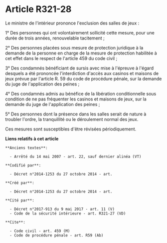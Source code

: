 # Article R321-28

Le ministre de l'intérieur prononce l'exclusion des salles de jeux :

1° Des personnes qui ont volontairement sollicité cette mesure, pour une durée de trois années, renouvelable tacitement ;

2° Des personnes placées sous mesure de protection juridique à la demande de la personne en charge de la mesure de protection
habilitée à cet effet dans le respect de l'article 459 du code civil ;

3° Des condamnés bénéficiant de sursis avec mise à l'épreuve à l'égard desquels a été prononcée l'interdiction d'accès aux
casinos et maisons de jeux prévue par l'article R. 59 du code de procédure pénale, sur la demande du juge de l'application
des peines ;

4° Des condamnés admis au bénéfice de la libération conditionnelle sous condition de ne pas fréquenter les casinos et maisons
de jeux, sur la demande du juge de l'application des peines ;

5° Des personnes dont la présence dans les salles serait de nature à troubler l'ordre, la tranquillité ou le déroulement
normal des jeux.

Ces mesures sont susceptibles d'être révisées périodiquement.

**Liens relatifs à cet article**

	**Anciens textes**:

	  - Arrêté du 14 mai 2007 - art. 22, sauf dernier alinéa (VT)

	**Codifié par**:

	  - Décret n°2014-1253 du 27 octobre 2014 - art.

	**Créé par**:

	  - Décret n°2014-1253 du 27 octobre 2014 - art.

	**Cité par**:

	  - Décret n°2017-913 du 9 mai 2017 - art. 11 (V)
	  - Code de la sécurité intérieure - art. R321-27 (VD)

	**Cite**:

	  - Code civil - art. 459 (M)
	  - Code de procédure pénale - art. R59 (Ab)
